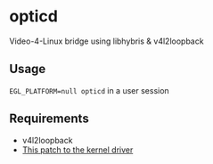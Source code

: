 # opticd

Video-4-Linux bridge using libhybris & v4l2loopback

## Usage

`EGL_PLATFORM=null opticd` in a user session

## Requirements

- v4l2loopback
- [This patch to the kernel driver](https://gitlab.com/ubports/porting/reference-device-ports/android9/google-pixel-3a/android_kernel_google_bonito/-/commit/cf0c08e3e59147c954fb3c83208ac5b609e8d434)
